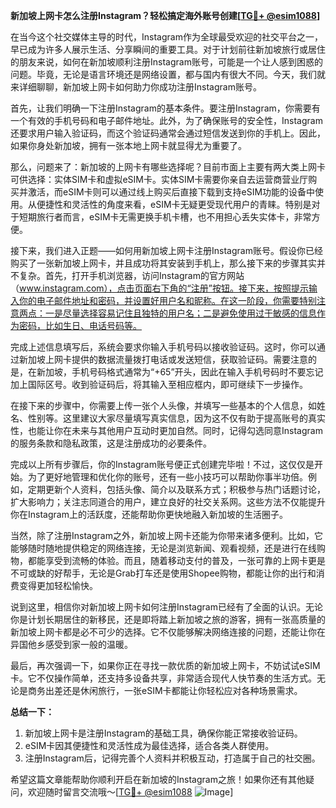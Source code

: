**新加坡上网卡怎么注册Instagram？轻松搞定海外账号创建[[TG💪+ @esim1088](https://t.me/s/esim1088)]**

在当今这个社交媒体主导的时代，Instagram作为全球最受欢迎的社交平台之一，早已成为许多人展示生活、分享瞬间的重要工具。对于计划前往新加坡旅行或居住的朋友来说，如何在新加坡顺利注册Instagram账号，可能是一个让人感到困惑的问题。毕竟，无论是语言环境还是网络设置，都与国内有很大不同。今天，我们就来详细聊聊，新加坡上网卡如何助力你成功注册Instagram账号。

首先，让我们明确一下注册Instagram的基本条件。要注册Instagram，你需要有一个有效的手机号码和电子邮件地址。此外，为了确保账号的安全性，Instagram还要求用户输入验证码，而这个验证码通常会通过短信发送到你的手机上。因此，如果你身处新加坡，拥有一张本地上网卡就显得尤为重要了。

那么，问题来了：新加坡的上网卡有哪些选择呢？目前市面上主要有两大类上网卡可供选择：实体SIM卡和虚拟eSIM卡。实体SIM卡需要你亲自去运营商营业厅购买并激活，而eSIM卡则可以通过线上购买后直接下载到支持eSIM功能的设备中使用。从便捷性和灵活性的角度来看，eSIM卡无疑更受现代用户的青睐。特别是对于短期旅行者而言，eSIM卡无需更换手机卡槽，也不用担心丢失实体卡，非常方便。

接下来，我们进入正题——如何用新加坡上网卡注册Instagram账号。假设你已经购买了一张新加坡上网卡，并且成功将其安装到手机上，那么接下来的步骤其实并不复杂。首先，打开手机浏览器，访问Instagram的官方网站（www.instagram.com），点击页面右下角的“注册”按钮。接下来，按照提示输入你的电子邮件地址和密码，并设置好用户名和昵称。在这一阶段，你需要特别注意两点：一是尽量选择容易记住且独特的用户名；二是避免使用过于敏感的信息作为密码，比如生日、电话号码等。

完成上述信息填写后，系统会要求你输入手机号码以接收验证码。这时，你可以通过新加坡上网卡提供的数据流量拨打电话或发送短信，获取验证码。需要注意的是，在新加坡，手机号码格式通常为“+65”开头，因此在输入手机号码时不要忘记加上国际区号。收到验证码后，将其输入至相应框内，即可继续下一步操作。

在接下来的步骤中，你需要上传一张个人头像，并填写一些基本的个人信息，如姓名、性别等。这里建议大家尽量填写真实信息，因为这不仅有助于提高账号的真实性，也能让你在未来与其他用户互动时更加自然。同时，记得勾选同意Instagram的服务条款和隐私政策，这是注册成功的必要条件。

完成以上所有步骤后，你的Instagram账号便正式创建完毕啦！不过，这仅仅是开始。为了更好地管理和优化你的账号，还有一些小技巧可以帮助你事半功倍。例如，定期更新个人资料，包括头像、简介以及联系方式；积极参与热门话题讨论，扩大影响力；关注志同道合的用户，建立良好的社交关系网。这些方法不仅能提升你在Instagram上的活跃度，还能帮助你更快地融入新加坡的生活圈子。

当然，除了注册Instagram之外，新加坡上网卡还能为你带来诸多便利。比如，它能够随时随地提供稳定的网络连接，无论是浏览新闻、观看视频，还是进行在线购物，都能享受到流畅的体验。而且，随着移动支付的普及，一张可靠的上网卡更是不可或缺的好帮手，无论是Grab打车还是使用Shopee购物，都能让你的出行和消费变得更加轻松愉快。

说到这里，相信你对新加坡上网卡如何注册Instagram已经有了全面的认识。无论你是计划长期居住的新移民，还是即将踏上新加坡之旅的游客，拥有一张高质量的新加坡上网卡都是必不可少的选择。它不仅能够解决网络连接的问题，还能让你在异国他乡感受到家一般的温暖。

最后，再次强调一下，如果你正在寻找一款优质的新加坡上网卡，不妨试试eSIM卡。它不仅操作简单，还支持多设备共享，非常适合现代人快节奏的生活方式。无论是商务出差还是休闲旅行，一张eSIM卡都能让你轻松应对各种场景需求。

**总结一下：**  
1. 新加坡上网卡是注册Instagram的基础工具，确保你能正常接收验证码。  
2. eSIM卡因其便捷性和灵活性成为最佳选择，适合各类人群使用。  
3. 注册Instagram后，记得完善个人资料并积极互动，打造属于自己的社交圈。  

希望这篇文章能帮助你顺利开启在新加坡的Instagram之旅！如果你还有其他疑问，欢迎随时留言交流哦～[[TG💪+ @esim1088](https://t.me/s/esim1088) ![Image](https://i.postimg.cc/4NQfJmqS/Snipaste-2025-05-13-00-14-12.png)]